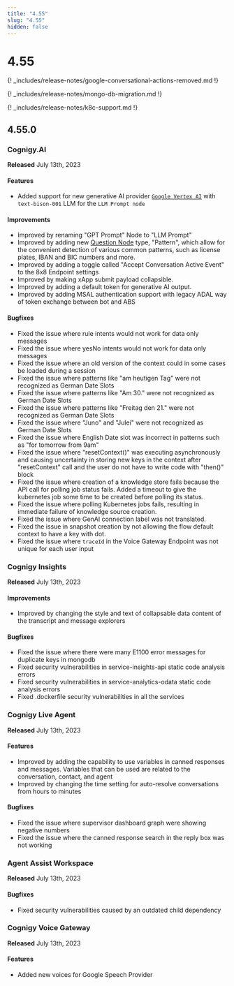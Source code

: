 ```yaml
---
title: "4.55"
slug: "4.55"
hidden: false
---
```


# 4.55

{! _includes/release-notes/google-conversational-actions-removed.md !}

{! _includes/release-notes/mongo-db-migration.md !}

{! _includes/release-notes/k8c-support.md !}

## 4.55.0

### Cognigy.AI

**Released** July 13th, 2023

#### Features

- Added support for new generative AI provider [`Google Vertex AI`](../ai/resources/build/llm.md#supported-models) with `text-bison-001` LLM for the `LLM Prompt node`

#### Improvements

- Improved by renaming "GPT Prompt" Node to "LLM Prompt" 
- Improved by adding new [Question Node](../ai/flow-nodes/message/question.md) type, "Pattern", which allow for the convenient detection of various common patterns, such as license plates, IBAN and BIC numbers and more.
- Improved by adding a toggle called "Accept Conversation Active Event" to the 8x8 Endpoint settings
- Improved by making xApp submit payload collapsible.
- Improved by adding a default token for generative AI output.
- Improved by adding MSAL authentication support with legacy ADAL way of token exchange between bot and ABS

#### Bugfixes

- Fixed the issue where rule intents would not work for data only messages
- Fixed the issue where yesNo intents would not work for data only messages
- Fixed the issue where an old version of the context could in some cases be loaded during a session
- Fixed the issue where patterns like "am heutigen Tag" were not recognized as German Date Slots
- Fixed the issue where patterns like "Am 30." were not recognized as German Date Slots
- Fixed the issue where patterns like "Freitag den 21." were not recognized as German Date Slots
- Fixed the issue where "Juno" and "Julei" were not recognized as German Date Slots
- Fixed the issue where English Date slot was incorrect in patterns such as "for tomorrow from 9am"
- Fixed the issue where "resetContext()" was executing asynchronously and causing uncertainty in storing new keys in the context after "resetContext" call and the user do not have to write code with "then()" block
- Fixed the issue where creation of a knowledge store fails because the API call for polling job status fails. Added a timeout to give the kubernetes job some time to be created before polling its status.
- Fixed the issue where polling Kubernetes jobs fails, resulting in immediate failure of knowledge source creation.
- Fixed the issue where GenAI connection label was not translated.
- Fixed the issue in snapshot creation by not allowing the flow default context to have a key with dot.
- Fixed the issue where `traceId` in the Voice Gateway Endpoint was not unique for each user input

### Cognigy Insights

**Released** July 13th, 2023

#### Improvements

- Improved by changing the style and text of collapsable data content of the transcript and message explorers

#### Bugfixes

- Fixed the issue where there were many E1100 error messages for duplicate keys in mongodb
- Fixed security vulnerabilities in service-insights-api static code analysis errors
- Fixed security vulnerabilities in service-analytics-odata static code analysis errors
- Fixed .dockerfile security vulnerabilities in all the services

### Cognigy Live Agent

**Released** July 13th, 2023

#### Features

- Improved by adding the capability to use variables in canned responses and messages. Variables that can be used are related to the conversation, contact, and agent
- Improved by changing the time setting for auto-resolve conversations from hours to minutes

#### Bugfixes

- Fixed the issue where supervisor dashboard graph were showing negative numbers
- Fixed the issue where the canned response search in the reply box was not working

### Agent Assist Workspace

**Released** July 13th, 2023

#### Bugfixes

- Fixed security vulnerabilities caused by an outdated child dependency

### Cognigy Voice Gateway

**Released** July 13th, 2023

#### Features

- Added new voices for Google Speech Provider
